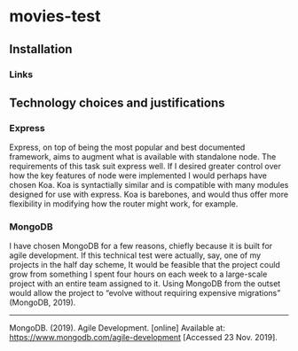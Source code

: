 ﻿# movies-test

## Installation

### Links

## Technology choices and justifications

### Express

Express, on top of being the most popular and best documented framework, aims to augment what is available with standalone node. The requirements of this task suit express well. If I desired greater control over how the key features of node were implemented I would perhaps have chosen Koa. Koa is syntactially similar and is compatible with many modules designed for use with express. Koa is barebones, and would thus offer more flexibility in modifying how the router might work, for example.

### MongoDB

I have chosen MongoDB for a few reasons, chiefly because it is built for agile development. If this technical test were actually, say, one of my projects in the half day scheme, It would be feasible that the project could grow from something I spent four hours on each week to a large-scale project with an entire team assigned to it.  Using MongoDB from the outset would allow the project to “evolve without requiring expensive migrations” (MongoDB, 2019).


___

MongoDB. (2019). Agile Development. [online] Available at: https://www.mongodb.com/agile-development [Accessed 23 Nov. 2019]. 
